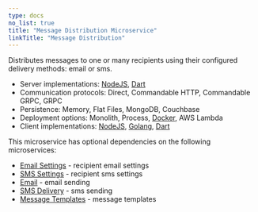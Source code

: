 ```yaml
---
type: docs
no_list: true
title: "Message Distribution Microservice"
linkTitle: "Message Distribution" 
---
```


Distributes messages to one or many recipients using their configured delivery methods: email or sms.

- Server implementations: [NodeJS](https://github.com/pip-services-users/pip-services-msgdistribution-node), [Dart](https://github.com/pip-services-users/pip-services-msgdistribution-dart)
- Communication protocols: Direct, Commandable HTTP, Commandable GRPC, GRPC
- Persistence: Memory, Flat Files, MongoDB, Couchbase
- Deployment options: Monolith, Process, [Docker](https://hub.docker.com/u/pipdevs), AWS Lambda
- Client implementations: [NodeJS](https://github.com/pip-services-users/pip-clients-msgdistribution-node), [Golang](https://github.com/pip-services-users/pip-clients-msgdistribution-go), [Dart](https://github.com/pip-services-users/pip-clients-msgdistribution-dart)

This microservice has optional dependencies on the following microservices:

- [Email Settings](../email_settings) - recipient email settings
- [SMS Settings](../sms_settings) - recipient sms settings
- [Email](../../infrastructure/email_delivery) - email sending
- [SMS Delivery](../../infrastructure/sms_delivery) - sms sending
- [Message Templates](../../content/messagetemplates) - message templates